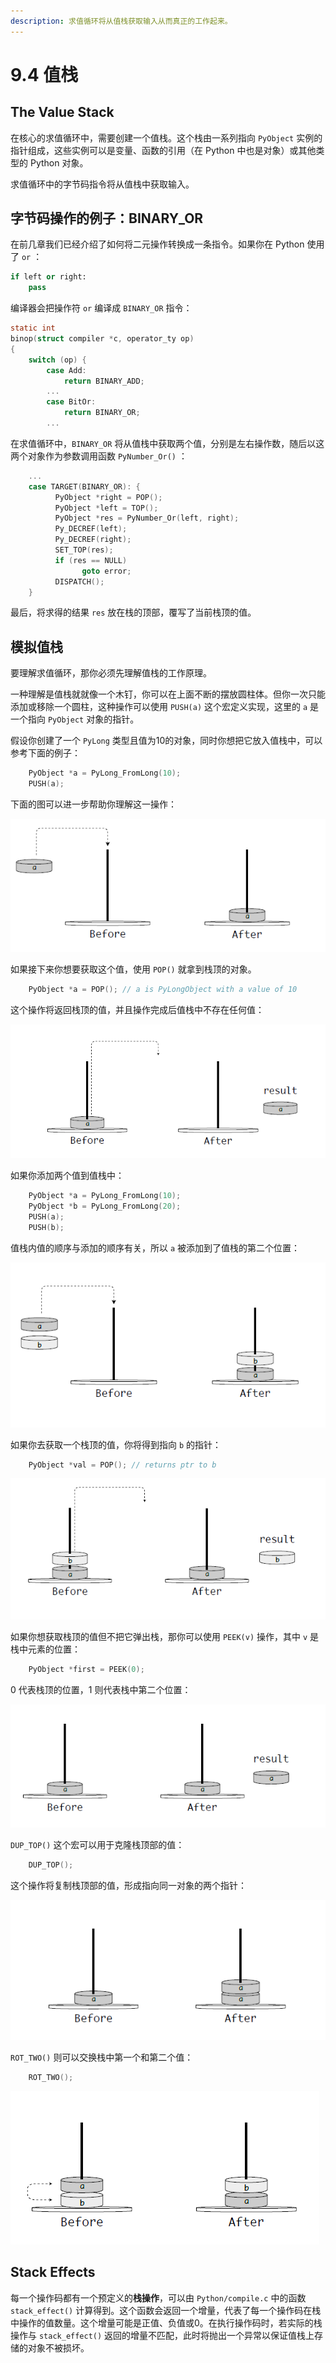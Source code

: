 ```yaml
---
description: 求值循环将从值栈获取输入从而真正的工作起来。
---
```


# 9.4 值栈

## The Value Stack

在核心的求值循环中，需要创建一个值栈。这个栈由一系列指向 `PyObject` 实例的指针组成，这些实例可以是变量、函数的引用（在 Python 中也是对象）或其他类型的 Python 对象。

求值循环中的字节码指令将从值栈中获取输入。

## 字节码操作的例子：BINARY\_OR

在前几章我们已经介绍了如何将二元操作转换成一条指令。如果你在 Python 使用了 `or` ：

```python
if left or right:      
    pass
```

编译器会把操作符 `or` 编译成 `BINARY_OR` 指令：

```c
static int  
binop(struct compiler *c, operator_ty op)  
{      
    switch (op) {          
        case Add:              
            return BINARY_ADD;          
        ...          
        case BitOr:              
            return BINARY_OR;          
        ...
```

在求值循环中，`BINARY_OR` 将从值栈中获取两个值，分别是左右操作数，随后以这两个对象作为参数调用函数 `PyNumber_Or()` ：

```c
    ...  
    case TARGET(BINARY_OR): {
          PyObject *right = POP();
          PyObject *left = TOP();      
          PyObject *res = PyNumber_Or(left, right);      
          Py_DECREF(left);      
          Py_DECREF(right);      
          SET_TOP(res);      
          if (res == NULL)          
                goto error;      
          DISPATCH();  
    }
```

最后，将求得的结果 `res` 放在栈的顶部，覆写了当前栈顶的值。

## 模拟值栈

要理解求值循环，那你必须先理解值栈的工作原理。

一种理解是值栈就就像一个木钉，你可以在上面不断的摆放圆柱体。但你一次只能添加或移除一个圆柱，这种操作可以使用 `PUSH(a)` 这个宏定义实现，这里的 `a` 是一个指向 `PyObject` 对象的指针。

假设你创建了一个 `PyLong` 类型且值为10的对象，同时你想把它放入值栈中，可以参考下面的例子：

```c
    PyObject *a = PyLong_FromLong(10);  
    PUSH(a);
```

下面的图可以进一步帮助你理解这一操作：

![图9.4.1 值栈的push操作](<../.gitbook/assets/图9.4.1 值栈的push.png>)

如果接下来你想要获取这个值，使用 `POP()` 就拿到栈顶的对象。

```c
    PyObject *a = POP(); // a is PyLongObject with a value of 10
```

这个操作将返回栈顶的值，并且操作完成后值栈中不存在任何值：

![图9.4.2 值栈的pop操作](<../.gitbook/assets/图9.4.2 值栈的pop.png>)

如果你添加两个值到值栈中：

```c
    PyObject *a = PyLong_FromLong(10);  
    PyObject *b = PyLong_FromLong(20);  
    PUSH(a);  
    PUSH(b);
```

值栈内值的顺序与添加的顺序有关，所以 `a` 被添加到了值栈的第二个位置：

![图9.4.3 向值栈添加两个元素](<../.gitbook/assets/图9.4.3 向值栈添加两个元素.png>)

如果你去获取一个栈顶的值，你将得到指向 `b` 的指针：

```c
    PyObject *val = POP(); // returns ptr to b
```

![图9.4.4 从值栈取出元素](<../.gitbook/assets/图9.4.4 从值栈取出元素.png>)

如果你想获取栈顶的值但不把它弹出栈，那你可以使用 `PEEK(v)` 操作，其中 `v` 是栈中元素的位置：

```c
    PyObject *first = PEEK(0);
```

0 代表栈顶的位置，1 则代表栈中第二个位置：

![图9.4.5 值栈的peek操作](<../.gitbook/assets/图9.4.5 值栈的peek操作.png>)

`DUP_TOP()` 这个宏可以用于克隆栈顶部的值：

```c
    DUP_TOP();
```

这个操作将复制栈顶部的值，形成指向同一对象的两个指针：

![图9.4.6 克隆值栈的顶部元素](<../.gitbook/assets/图9.4.6 克隆值栈的元素.png>)

`ROT_TWO()` 则可以交换栈中第一个和第二个值：

```c
    ROT_TWO();
```

![图9.4.7 值栈的元素交换](<../.gitbook/assets/图9.4.7 值栈的元素交换.png>)

## Stack Effects

每一个操作码都有一个预定义的**栈操作**，可以由 `Python/compile.c` 中的函数 `stack_effect()` 计算得到。这个函数会返回一个增量，代表了每一个操作码在栈中操作的值数量。这个增量可能是正值、负值或0。在执行操作码时，若实际的栈操作与 `stack_effect()` 返回的增量不匹配，此时将抛出一个异常以保证值栈上存储的对象不被损坏。
